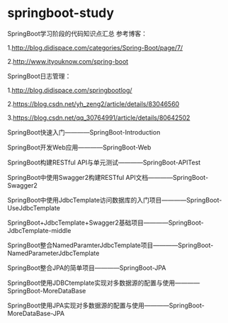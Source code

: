 # springboot-study
SpringBoot学习阶段的代码知识点汇总
参考博客：

1.http://blog.didispace.com/categories/Spring-Boot/page/7/

2.http://www.ityouknow.com/spring-boot

SpringBoot日志管理：

1.http://blog.didispace.com/springbootlog/

2.https://blog.csdn.net/yh_zeng2/article/details/83046560

3.https://blog.csdn.net/qq_30764991/article/details/80642502

SpringBoot快速入门————SpringBoot-Introduction

SpringBoot开发Web应用————SpringBoot-Web

SpringBoot构建RESTful API与单元测试————SpringBoot-APITest

SpringBoot中使用Swagger2构建RESTful API文档————SpringBoot-Swagger2

SpringBoot中使用JdbcTemplate访问数据库的入门项目————SpringBoot-UseJdbcTemplate

SpringBoot+JdbcTemplate+Swagger2基础项目————SpringBoot-JdbcTemplate-middle

SpringBoot整合NamedParamterJdbcTemplate项目————SpringBoot-NamedParameterJdbcTemplate

SpringBoot整合JPA的简单项目————SpringBoot-JPA

SpringBoot使用JDBCtemplate实现对多数据源的配置与使用————SpringBoot-MoreDataBase

SpringBoot使用JPA实现对多数据源的配置与使用————SpringBoot-MoreDataBase-JPA
